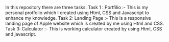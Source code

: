 In this repository there are three tasks:
Task 1 : Portfilio :- This is my personal protfolio which I created using Html, CSS and Javascript to enhance my knowledge.
Task 2: Landing Page :- This is a responsive landing page of Apple website which is created by me using Html and CSS.
Task 3: Calculator :- This is working calculator created by using Html, CSS and javascript.
